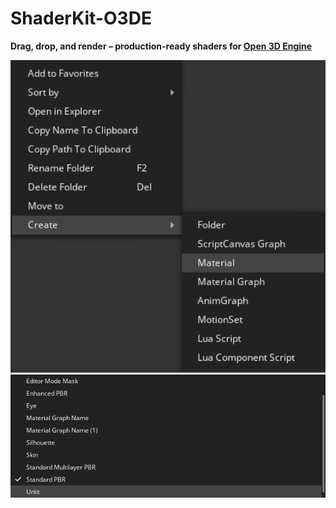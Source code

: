 # ShaderKit-O3DE

**Drag, drop, and render – production-ready shaders for [Open 3D Engine](https://o3de.org/)**  

<div align="left">
  <img src="images/note1.png" width="600">
  <img src="images/note2.png" width="600">
</div>
